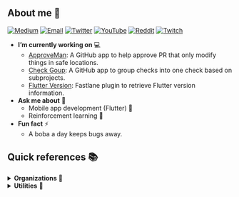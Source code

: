 ## About me 👋

<!--
  For more details on how to add more badges, check the documentation at
  https://shields.io (or the repository at https://github.com/badges/shields).
-->

[![Medium](https://img.shields.io/badge/Medium-black?logo=medium&style=social)](https://medium.com/@tianhaozhou)
[![Email](https://img.shields.io/badge/Email%20Me-white?logo=gmail&style=social)](mailto:jacksonzhou666@gmail.com)
[![Twitter](https://img.shields.io/twitter/follow/TheSWE2?label=Follow)](https://twitter.com/TheSWE2)
[![YouTube](https://img.shields.io/youtube/channel/subscribers/UCY13XGU7-3mYz2n1NzV4oGw?label=YT&style=social)](https://www.youtube.com/channel/UCY13XGU7-3mYz2n1NzV4oGw)
[![Reddit](https://img.shields.io/reddit/user-karma/combined/jacksonz666?label=reddit&style=social)](https://www.reddit.com/user/jacksonz666/)
[![Twitch](https://img.shields.io/twitch/status/jacksonzhou666?style=social)](https://www.twitch.tv/jacksonzhou666)

- **I’m currently working on** 💻
  - [ApproveMan](https://github.com/tianhaoz95/approveman): A GitHub app to help approve PR that only modify things in safe locations.
  - [Check Goup](https://github.com/tianhaoz95/check-group): A GitHub app to group checks into one check based on subprojects.
  - [Flutter Version](https://github.com/tianhaoz95/fastlane-plugin-flutter_version): Fastlane plugin to retrieve Flutter version information.
- **Ask me about** 💬 
  - Mobile app development (Flutter) 📱
  - Reinforcement learning 🤖
- **Fun fact** ⚡
  - A boba a day keeps bugs away.

## Quick references 📚

<details>
  <summary><b>Organizations</b> 🏅</summary>
<p>

[![tianhaoz95 actions org avatar](https://avatars.githubusercontent.com/u/83519223?s=60&v=4)](https://github.com/tianhaoz95-actions)
[![notebook avatar](https://avatars.githubusercontent.com/u/83990800?s=60&v=4)](https://github.com/tianhaoz95-notebooks)
[![wowlink org avatar](https://avatars.githubusercontent.com/u/81609382?s=60&v=4)](https://github.com/wowlink)

</p>
</details>

<details>
  <summary><b>Utilities</b> 🧰</summary>
<p>

- [Pylon](https://github.com/tianhaoz95/pylon) 💎 💎 💎 : environment for my personal Windows dev machines.
- [WOW Profile](https://github.com/tianhaoz95/wow-profile): my personal wow link mapping.

</p>
</details>
